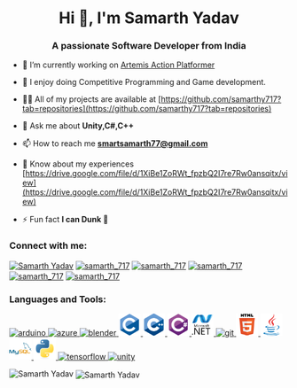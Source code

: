 <h1 align="center">Hi 👋, I'm Samarth Yadav</h1>
<h3 align="center">A passionate Software Developer from India</h3>


- 🔭 I’m currently working on [Artemis Action Platformer](https://github.com/samarthy717/Artemis)

- 👀  I enjoy doing Competitive Programming and Game development.

- 👨‍💻 All of my projects are available at [https://github.com/samarthy717?tab=repositories](https://github.com/samarthy717?tab=repositories)

- 💬 Ask me about **Unity,C#,C++**

- 📫 How to reach me **smartsamarth77@gmail.com**

- 📄 Know about my experiences [https://drive.google.com/file/d/1XiBe1ZoRWt_fpzbQ2I7re7Rw0ansqitx/view](https://drive.google.com/file/d/1XiBe1ZoRWt_fpzbQ2I7re7Rw0ansqitx/view)

- ⚡ Fun fact **I can Dunk 🏀**

<h3 align="left">Connect with me:</h3>
<p align="left">
<a href="https://linkedin.com/in/samarth-yadav-abcd-717-abcd/" target="blank"><img align="center" src="https://raw.githubusercontent.com/rahuldkjain/github-profile-readme-generator/master/src/images/icons/Social/linked-in-alt.svg" alt="Samarth Yadav" height="30" width="40" /></a>
<a href="https://www.instagram.com/samarth_717/" target="blank"><img align="center" src="https://raw.githubusercontent.com/rahuldkjain/github-profile-readme-generator/master/src/images/icons/Social/instagram.svg" alt="samarth_717" height="30" width="40" /></a>
<a href="https://www.codechef.com/users/samarth_717" target="blank"><img align="center" src="https://cdn.jsdelivr.net/npm/simple-icons@3.1.0/icons/codechef.svg" alt="samarth_717" height="30" width="40" /></a>
<a href="https://codeforces.com/profile/samarth__717" target="blank"><img align="center" src="https://raw.githubusercontent.com/rahuldkjain/github-profile-readme-generator/master/src/images/icons/Social/codeforces.svg" alt="samarth_717" height="30" width="40" /></a>
<a href="https://leetcode.com/samarth_717/" target="blank"><img align="center" src="https://raw.githubusercontent.com/rahuldkjain/github-profile-readme-generator/master/src/images/icons/Social/leet-code.svg" alt="samarth_717" height="30" width="40" /></a>
<a href="https://auth.geeksforgeeks.org/user/smartsamarth77" target="blank"><img align="center" src="https://raw.githubusercontent.com/rahuldkjain/github-profile-readme-generator/master/src/images/icons/Social/geeks-for-geeks.svg" alt="samarth_717" height="30" width="40" /></a>
</p>

<h3 align="left">Languages and Tools:</h3>
<p align="left">
  <a href="https://www.arduino.cc/" target="_blank" rel="noreferrer">
    <img src="https://cdn.worldvectorlogo.com/logos/arduino-1.svg" alt="arduino" width="40" height="40"/>
  </a>
  <a href="https://azure.microsoft.com/en-in/" target="_blank" rel="noreferrer">
    <img src="https://www.vectorlogo.zone/logos/microsoft_azure/microsoft_azure-icon.svg" alt="azure" width="40" height="40"/>
  </a>
  <a href="https://www.blender.org/" target="_blank" rel="noreferrer">
    <img src="https://download.blender.org/branding/community/blender_community_badge_white.svg" alt="blender" width="40" height="40"/>
  </a>
  <a href="https://www.cprogramming.com/" target="_blank" rel="noreferrer">
    <img src="https://raw.githubusercontent.com/devicons/devicon/master/icons/c/c-original.svg" alt="c" width="40" height="40"/>
  </a>
  <a href="https://www.w3schools.com/cpp/" target="_blank" rel="noreferrer">
    <img src="https://raw.githubusercontent.com/devicons/devicon/master/icons/cplusplus/cplusplus-original.svg" alt="cplusplus" width="40" height="40"/>
  </a>
  <a href="https://www.w3schools.com/cs/" target="_blank" rel="noreferrer">
    <img src="https://raw.githubusercontent.com/devicons/devicon/master/icons/csharp/csharp-original.svg" alt="csharp" width="40" height="40"/>
  </a>
  <a href="https://www.dotnet.microsoft.com/" target="_blank" rel="noreferrer">
    <img src="https://raw.githubusercontent.com/devicons/devicon/master/icons/dot-net/dot-net-original-wordmark.svg" alt="dotnet" width="40" height="40"/>
  </a>
  <a href="https://git-scm.com/" target="_blank" rel="noreferrer">
    <img src="https://www.vectorlogo.zone/logos/git-scm/git-scm-icon.svg" alt="git" width="40" height="40"/>
  </a>
  <a href="https://www.w3.org/html/" target="_blank" rel="noreferrer">
    <img src="https://raw.githubusercontent.com/devicons/devicon/master/icons/html5/html5-original-wordmark.svg" alt="html5" width="40" height="40"/>
  </a>
  <a href="https://www.java.com" target="_blank" rel="noreferrer">
    <img src="https://raw.githubusercontent.com/devicons/devicon/master/icons/java/java-original.svg" alt="java" width="40" height="40"/>
  </a>
  <a href="https://www.mysql.com/" target="_blank" rel="noreferrer">
    <img src="https://raw.githubusercontent.com/devicons/devicon/master/icons/mysql/mysql-original-wordmark.svg" alt="mysql" width="40" height="40"/>
  </a>
  <a href="https://www.python.org" target="_blank" rel="noreferrer">
    <img src="https://raw.githubusercontent.com/devicons/devicon/master/icons/python/python-original.svg" alt="python" width="40" height="40"/>
  </a>
  <a href="https://www.tensorflow.org" target="_blank" rel="noreferrer">
    <img src="https://www.vectorlogo.zone/logos/tensorflow/tensorflow-icon.svg" alt="tensorflow" width="40" height="40"/>
  </a>
  <a href="https://unity.com/" target="_blank" rel="noreferrer">
    <img src="https://www.vectorlogo.zone/logos/unity3d/unity3d-icon.svg" alt="unity" width="40" height="40"/>
  </a>
</p>


<p><img align="left" src="https://github-readme-stats.vercel.app/api/top-langs?username=samarthy717&show_icons=true&locale=en&layout=compact" alt="Samarth Yadav" /></p>

<p>&nbsp;<img align="center" src="https://github-readme-stats.vercel.app/api?username=samarthy717&show_icons=true&locale=en" alt="Samarth Yadav" /></p>
